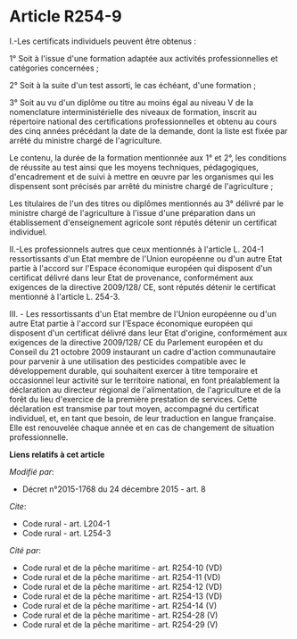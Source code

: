 # Article R254-9

I.-Les certificats individuels peuvent être obtenus : 

1° Soit à l'issue d'une formation adaptée aux activités professionnelles et catégories concernées ; 

2° Soit à la suite d'un test assorti, le cas échéant, d'une formation ; 

3° Soit au vu d'un diplôme ou titre au moins égal au niveau V de la nomenclature interministérielle des niveaux de formation,
inscrit au répertoire national des certifications professionnelles et obtenu au cours des cinq années précédant la date de la
demande, dont la liste est fixée par arrêté du ministre chargé de l'agriculture. 

Le contenu, la durée de la formation mentionnée aux 1° et 2°, les conditions de réussite au test ainsi que les moyens
techniques, pédagogiques, d'encadrement et de suivi à mettre en œuvre par les organismes qui les dispensent sont précisés par
arrêté du ministre chargé de l'agriculture ; 

Les titulaires de l'un des titres ou diplômes mentionnés au 3° délivré par le ministre chargé de l'agriculture à l'issue
d'une préparation dans un établissement d'enseignement agricole sont réputés détenir un certificat individuel. 

II.-Les professionnels autres que ceux mentionnés à l'article L. 204-1 ressortissants d'un Etat membre de l'Union européenne
ou d'un autre Etat partie à l'accord sur l'Espace économique européen qui disposent d'un certificat délivré dans leur Etat de
provenance, conformément aux exigences de la directive 2009/128/ CE, sont réputés détenir le certificat mentionné à l'article
L. 254-3.

III. - Les ressortissants d'un Etat membre de l'Union européenne ou d'un autre Etat partie à l'accord sur l'Espace économique
européen qui disposent d'un certificat délivré dans leur Etat d'origine, conformément aux exigences de la directive 2009/128/
CE du Parlement européen et du Conseil du 21 octobre 2009 instaurant un cadre d'action communautaire pour parvenir à une
utilisation des pesticides compatible avec le développement durable, qui souhaitent exercer à titre temporaire et occasionnel
leur activité sur le territoire national, en font préalablement la déclaration au directeur régional de l'alimentation, de
l'agriculture et de la forêt du lieu d'exercice de la première prestation de services. Cette déclaration est transmise par
tout moyen, accompagné du certificat individuel, et, en tant que besoin, de leur traduction en langue française. Elle est
renouvelée chaque année et en cas de changement de situation professionnelle.

**Liens relatifs à cet article**

_Modifié par_:

  - Décret n°2015-1768 du 24 décembre 2015 - art. 8

_Cite_:

  - Code rural - art. L204-1
  - Code rural - art. L254-3

_Cité par_:

  - Code rural et de la pêche maritime - art. R254-10 (VD)
  - Code rural et de la pêche maritime - art. R254-11 (VD)
  - Code rural et de la pêche maritime - art. R254-12 (VD)
  - Code rural et de la pêche maritime - art. R254-13 (VD)
  - Code rural et de la pêche maritime - art. R254-14 (V)
  - Code rural et de la pêche maritime - art. R254-28 (V)
  - Code rural et de la pêche maritime - art. R254-29 (V)
